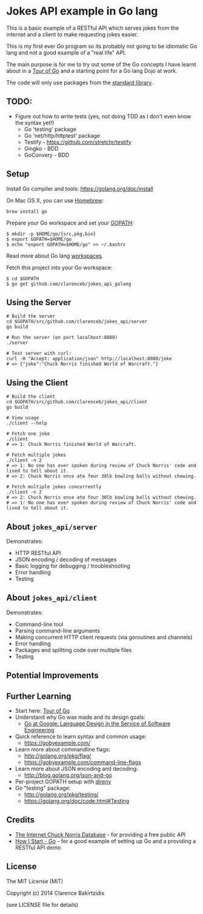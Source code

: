 Jokes API example in Go lang
============================

This is a basic example of a RESTful API which serves jokes from the internet and a client to make requesting jokes easier.

This is my first ever Go program so its probably not going to be idiomatic Go lang and not a good example of a "real life" API.

The main purpose is for me to try out some of the Go concepts I have learnt about in a [Tour of Go](http://tour.golang.org/) and a starting point for a Go lang Dojo at work.

The code will only use packages from the [standard library](http://golang.org/pkg/).

TODO:
-----
* Figure out how to write tests (yes, not doing TDD as I don't even know the syntax yet!)
    * Go 'testing' package
    * Go 'net/http/httptest' package
    * Testify - https://github.com/stretchr/testify
    * Gingko - BDD
    * GoConvery - BDD

Setup
-----

Install Go compiler and tools: https://golang.org/doc/install

On Mac OS X, you can use [Homebrew](http://brew.sh/):

    brew install go

Prepare your Go workspace and set your [GOPATH](https://golang.org/doc/code.html#GOPATH):

    $ mkdir -p $HOME/go/{src,pkg,bin}
    $ export GOPATH=$HOME/go
    $ echo "export GOPATH=$HOME/go" >> ~/.bashrc

Read more about Go lang [workspaces](https://golang.org/doc/code.html#Workspaces).

Fetch this project into your Go workspace:

    $ cd $GOPATH
    $ go get github.com/clarenceb/jokes_api_golang

Using the Server
----------------

    # Build the server
    cd $GOPATH/src/github.com/clarenceb/jokes_api/server
    go build

    # Run the server (on port localhost:8080)
    ./server

    # Test server with curl:
    curl -H "Accept: application/json" http://localhost:8080/joke
    # => {"joke":"Chuck Norris finished World of Warcraft."}

Using the Client
----------------

    # Build the client
    cd $GOPATH/src/github.com/clarenceb/jokes_api/client
    go build

    # View usage
    ./client --help

    # Fetch one joke
    ./client
    # => 1: Chuck Norris finished World of Warcraft.

    # Fetch multiple jokes
    ./client -n 2
    # => 1: No one has ever spoken during review of Chuck Norris' code and lived to tell about it.
    # => 2: Chuck Norris once ate four 30lb bowling balls without chewing.

    # Fetch multiple jokes concurrently
    ./client -n 2
    # => 2: Chuck Norris once ate four 30lb bowling balls without chewing.
    # => 1: No one has ever spoken during review of Chuck Norris' code and lived to tell about it.

About `jokes_api/server`
-----------------------

Demonstrates:

* HTTP RESTful API
* JSON encoding / decoding of messages
* Basic logging for debugging / troubleshooting
* Error handling
* Testing

About `jokes_api/client`
-----------------------

Demonstrates:

* Command-line tool
* Parsing command-line arguments
* Making concurrent HTTP client requests (via goroutines and channels)
* Error handling
* Packages and splitting code over multiple files
* Testing

Potential Improvements
----------------------

Further Learning
----------------

* Start here: [Tour of Go](http://tour.golang.org/)
* Understand why Go was made and its design goals:
    * [Go at Google: Language Design in the Service of Software Engineering](http://talks.golang.org/2012/splash.article)
* Quick reference to learn syntax and common usage:
    * https://gobyexample.com/
* Learn more about commandline flags:
    * http://golang.org/pkg/flag/
    * https://gobyexample.com/command-line-flags
* Learn more about JSON encoding and decoding:
    * http://blog.golang.org/json-and-go
* Per-project GOPATH setup with [direnv](http://tammersaleh.com/posts/manage-your-gopath-with-direnv/)
* Go "testing" package:
    * http://golang.org/pkg/testing/
    * https://golang.org/doc/code.html#Testing

Credits
-------

* [The Internet Chuck Norris Database](http://www.icndb.com/api/) - for providing a free public API
* [How I Start - Go](http://howistart.org/posts/go/1) - for a good example of setting up Go and a providing a RESTful API demo

License
-------

The MIT License (MIT)

Copyright (c) 2014 Clarence Bakirtzidis

(see LICENSE file for details)
